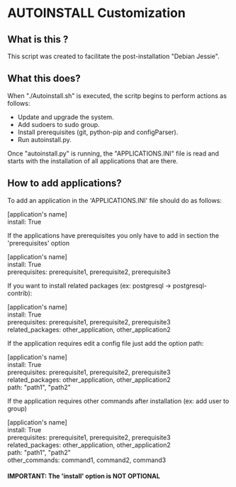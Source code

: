 # AUTOINSTALL Customization

## What is this ?

This script was created to facilitate the post-installation "Debian Jessie".

## What this does?

When "./Autoinstall.sh" is executed, the scritp begins to perform actions as follows:

* Update and upgrade the system.
* Add sudoers to sudo group.
* Install prerequisites (git, python-pip and configParser).
* Run autoinstall.py.

Once "autoinstall.py" is running, the "APPLICATIONS.INI" file is read and starts with the installation of all applications that are there.

## How to add applications?

To add an application in the 'APPLICATIONS.INI' file should do as follows:

[application's name]<br>
install: True

If the applications have prerequisites you only have to add in section the 'prerequisites' option

[application's name]<br>
install: True<br>
prerequisites: prerequisite1, prerequisite2, prerequisite3<br>


If you want to install related packages (ex: postgresql -> postgresql-contrib):

[application's name]<br>
install: True<br>
prerequisites: prerequisite1, prerequisite2, prerequisite3<br>
related_packages: other_application, other_application2<br>

If the application requires edit a config file just add the option path:

[application's name]<br>
install: True<br>
prerequisites: prerequisite1, prerequisite2, prerequisite3<br>
related_packages: other_application, other_application2<br>
path: "path1", "path2"<br>

If the application requires other commands after installation (ex: add user to group)

[application's name]<br>
install: True<br>
prerequisites: prerequisite1, prerequisite2, prerequisite3<br>
related_packages: other_application, other_application2<br>
path: "path1", "path2"<br>
other_commands: command1, command2, command3

#### IMPORTANT: The 'install' option is **NOT OPTIONAL**




